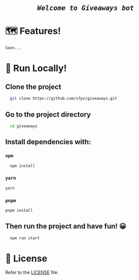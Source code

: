 <h2 align="center">
    <pre><i>Welcome to Giveaways bot</i></pre>
</h2>

# 🗺 <b>Features!</b>
    Soon...

# 🚀 <b>Run Locally!</b>

## Clone the project

```bash
  git clone https://github.com/z7pz/giveaways.git
```

## Go to the project directory

```bash
  cd giveaways
```

## Install dependencies with:

### `npm`

```bash
  npm install
```

### `yarn`

```bash
yarn
```

### `pnpm`

```bash
pnpm install
```

## Then run the project and have fun! 😀

```bash
  npm run start
```


# 📝 License

Refer to the [LICENSE](LICENSE) file.
